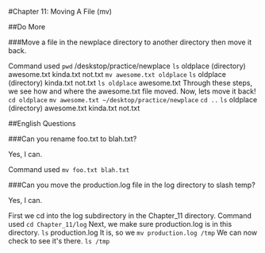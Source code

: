#Chapter 11: Moving A File (mv)

##Do More

###Move a file in the newplace directory to another directory then move it back.

Command used `pwd` /deskstop/practice/newplace
`ls` oldplace (directory) awesome.txt kinda.txt not.txt
`mv awesome.txt oldplace`
`ls` oldplace (directory) kinda.txt not.txt
`ls oldplace` awesome.txt
Through these steps, we see how and where the awesome.txt file moved.
Now, lets move it back!
`cd oldplace`
`mv awesome.txt ~/desktop/practice/newplace`
`cd ..`
`ls`
oldplace (directory) awesome.txt kinda.txt not.txt

##English Questions

###Can you rename foo.txt to blah.txt?

Yes, I can. 

Command used `mv foo.txt blah.txt`

###Can you move the production.log file in the log directory to slash temp?

Yes, I can.

First we cd into the log subdirectory in the Chapter_11 directory.
Command used `cd Chapter_11/log` 
Next, we make sure production.log is in this directory.
`ls` production.log
It is, so we `mv production.log /tmp` 
We can now check to see it's there.
`ls /tmp`
